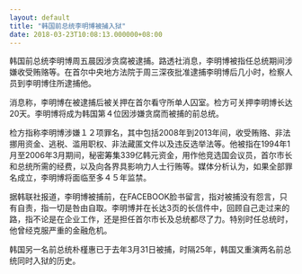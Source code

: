 ```yaml
---
layout: default
title: "韩国前总统李明博被捕入狱"
date: 2018-03-23T10:08:13.000000+08:00
---
```


韩国前总统李明博周五晨因涉贪腐被逮捕。路透社消息，李明博被指任总统期间涉嫌收受贿赂等。在首尔中央地方法院于周三深夜批准逮捕李明博后几小时，检察人员到李明博住所逮捕他。

消息称，李明博在被逮捕后被关押在首尔看守所单人囚室。检方可关押李明博长达20天。李明博将成为韩国第４位因涉嫌贪腐而被捕的前总统。

检方指称李明博涉嫌１２项罪名，其中包括2008年到2013年间，收受贿赂、非法挪用资金、逃税、滥用职权、非法藏匿文件以及违反选举法等。他被指在1994年1月至2006年3月期间，秘密筹集339亿韩元资金，用作他竞选国会议员，首尔市长和总统所需的经费，以及向各界具影响力人士行贿等。媒体分析认为，如果全部罪名成立，李明博将面临至多４５年监禁。

据韩联社报道，李明博被捕前，在FACEBOOK脸书留言，指对被捕没有怨言，只有自责，指一切是咎由自取。李明博并在长达3页的长信件中，回顾自己走过来的路，指不论是在企业工作，还是担任首尔市长及总统都尽了力。特别时任总统时，他曾经克服严重的金融危机。

韩国另一名前总统朴槿惠已于去年3月31日被捕，时隔25年，韩国又重演两名前总统同时入狱的历史。

